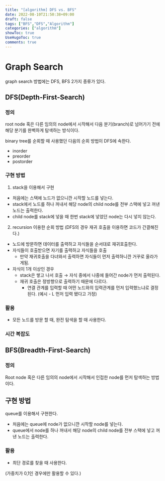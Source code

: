 ```yaml
---
title: "[algorithm] DFS vs. BFS"
date: 2022-08-10T21:50:38+09:00
draft: false
tags: ["BFS","DFS","Algorithm"]
categories: ["algorithm"]
showToc: true
UseHugoToc: true
comments: true
---
```


# Graph Search
graph search 방법에는 DFS, BFS 2가지 종류가 있다. 

## DFS(Depth-First-Search)

### 정의

root node 혹은 다른 임의의 node에서 시작해서 다음 분기(branch)로 넘어가기 전에 해당 분기를 완벽하게 탐색하는 방식이다. 

binary tree를 순회할 때 사용했던 다음의 순회 방법이 DFS에 속한다. 

- inorder
- preorder
- postorder

### 구현 방법

1) stack을 이용해서 구현

- 처음에는 스택에 노드가 없으니깐 시작할 노드를 넣는다.
- stack에서 노드를 하나 꺼내서 해당 node의 child node를 전부 스택에 넣고 꺼낸 노드는 출력한다.
- child node를 stack에 넣을 때 한번 stack에 넣었던 node는 다시 넣지 않는다.

2) recursion 이용한 순회 방법 (DFS의 경우 재귀 호출을 이용하면 코드가 간결해진다.)

- 노드에 방문하면 데이터를 출력하고 자식들을 순서대로 재귀호출한다.
- 자식들이 호출받으면 자기를 출력하고 자식들을 호출
    - 만약 재귀호출을 다녀와서 출력하면 자식들이 먼저 출력하니깐 거꾸로 올라가게됨.
- 자식이 1개 이상인 경우
    - stack은 쌓고 나서 호출 → 자식 중에서 나중에 들어간 node가 먼저 출력된다.
    - 재귀 호출은 정방향으로 출력하기 때문에 다르다.
        - 연결 관계를 입력할 때 어떤 노드와의 입력관계를 먼저 입력했느냐로 결정된다. (예시 - L 먼저 입력 됐다고 가정)

### 활용

- 모든 노드를 방문 할 때, 완전 탐색을 할 때 사용한다.

### 시간 복잡도

## BFS(Breadth-First-Search)

### 정의

Root node 혹은 다른 임의의 node에서 시작해서 인접한 node를 먼저 탐색하는 방법이다.

## 구현 방법

queue를 이용해서 구현한다. 

- 처음에는 queue에 node가 없으니깐 시작할 node를 넣는다.
- queue에서 node를 하나 꺼내서 해당 node의 child node를 전부 스택에 넣고 꺼낸 노드는 출력한다.

### 활용

- 최단 경로를 찾을 때 사용한다.

(가중치가 0,1인 경우에만 활용할 수 있다.)
